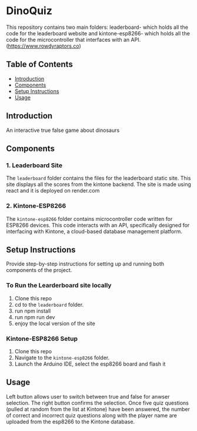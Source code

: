 # DinoQuiz

This repository contains two main folders: leaderboard- which holds all the code for the leaderboard website and kintone-esp8266- which holds all the code for the microcontroller that interfaces with an API.
(https://www.rowdyraptors.co)

## Table of Contents

- [Introduction](#introduction)
- [Components](#components)
- [Setup Instructions](#setup-instructions)
- [Usage](#usage)
  
## Introduction

An interactive true false game about dinosaurs

## Components

### 1. Leaderboard Site

The `leaderboard` folder contains the files for the leaderboard static site. This site displays all the scores from the kintone backend. The site is made using react and it is deployed on render.com

### 2. Kintone-ESP8266

The `kintone-esp8266` folder contains microcontroller code written for ESP8266 devices. This code interacts with an API, specifically designed for interfacing with Kintone, a cloud-based database management platform.

## Setup Instructions

Provide step-by-step instructions for setting up and running both components of the project.

### To Run the Learderboard site locally

1. Clone this repo
2. cd to the `leaderboard` folder.
3. run npm install
4. run npm run dev
5. enjoy the local version of the site

### Kintone-ESP8266 Setup

1. Clone this repo
1. Navigate to the `kintone-esp8266` folder.
2. Launch the Arduino IDE, select the esp8266 board and flash it

## Usage

Left button allows user to switch between true and false for anwser selection. The right button confirms the selection.
Once five quiz questions (pulled at random from the list at Kintone) have been answered, the number of correct and incorrect quiz questions along with the player name are uploaded from the esp8266 to the Kintone database.

